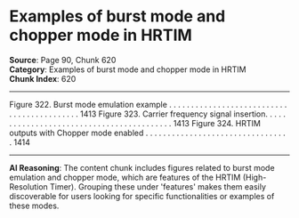 # Examples of burst mode and chopper mode in HRTIM

**Source**: Page 90, Chunk 620  
**Category**: Examples of burst mode and chopper mode in HRTIM  
**Chunk Index**: 620

---

Figure 322. Burst mode emulation example . . . . . . . . . . . . . . . . . . . . . . . . . . . . . . . . . . . . . . . . . . . 1413
Figure 323. Carrier frequency signal insertion. . . . . . . . . . . . . . . . . . . . . . . . . . . . . . . . . . . . . . . . . . 1413
Figure 324. HRTIM outputs with Chopper mode enabled . . . . . . . . . . . . . . . . . . . . . . . . . . . . . . . . . 1414

---

**AI Reasoning**: The content chunk includes figures related to burst mode emulation and chopper mode, which are features of the HRTIM (High-Resolution Timer). Grouping these under 'features' makes them easily discoverable for users looking for specific functionalities or examples of these modes.
